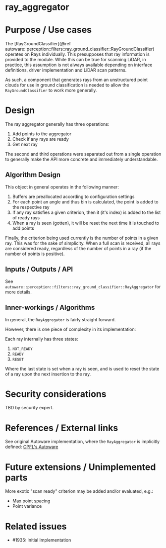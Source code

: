 ray_aggregator
=================

# Purpose / Use cases

The
[RayGroundClassifier](@ref autoware::perception::filters::ray_ground_classifier::RayGroundClassifier)
operates on Rays individually. This presupposes that ray information is
provided to the module. While this can be true for scanning LiDAR, in practice, this assumption is
not always available depending on interface definitions, driver implementation and LiDAR scan
patterns.

As such, a component that generates rays from an unstructured point clouds for use in ground
classification is needed to allow the `RayGroundClassifier` to work more generally.


# Design

The ray aggregator generally has three operations:

1. Add points to the aggregator
2. Check if any rays are ready
3. Get next ray

The second and third operations were separated out from a single operation to generally make the API
more concrete and immediately understandable.

## Algorithm Design

This object in general operates in the following manner:

1. Buffers are preallocated according to configuration settings
2. For each point an angle and thus bin is calculated, the point is added to the respective ray
3. If any ray satisfies a given criterion, then it (it's index) is added to the list of ready rays
4. When a ray is seen (gotten), it will be reset the next time it is touched to add points

Finally, the criterion being used currently is the number of points in a given ray. This was
for the sake of simplicity. When a full scan is received, all rays are considered ready, regardless
of the number of points in a ray (if the number of points is positive).

## Inputs / Outputs / API

See `autoware::perception::filters::ray_ground_classifier::RayAggregator` for more details.

## Inner-workings / Algorithms

In general, the `RayAggregator` is fairly straight forward.

However, there is one piece of complexity in its implementation:

Each ray internally has three states:
1. `NOT_READY`
2. `READY`
3. `RESET`

Where the last state is set when a ray is seen, and is used to reset the state of a ray upon
the next insertion to the ray.

# Security considerations

TBD by security expert.


# References / External links

See original Autoware implementation, where the `RayAggregator` is implicitly defined:
[CPFL's Autoware](https://github.com/CPFL/Autoware/blob/7b384fbdc97793d8bf7c1387d22c50e1fc9109e3/ros/src/sensing/filters/packages/points_preprocessor/nodes/ray_ground_filter/ray_ground_filter.cpp)

# Future extensions / Unimplemented parts

More exotic "scan ready" criterion may be added and/or evaluated, e.g.:
- Max point spacing
- Point variance

# Related issues

- #1935: Initial Implementation
